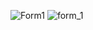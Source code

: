 ![Form1](https://user-images.githubusercontent.com/83718464/122971364-9a360800-d3ac-11eb-9fb9-bb5ad5b56e5e.png)
![form_1](https://user-images.githubusercontent.com/83718464/122971391-a15d1600-d3ac-11eb-84bd-a148276fe8ad.png)
